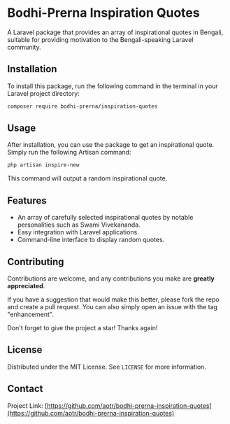 # Bodhi-Prerna Inspiration Quotes

A Laravel package that provides an array of inspirational quotes in Bengali, suitable for providing motivation to the Bengali-speaking Laravel community.

## Installation

To install this package, run the following command in the terminal in your Laravel project directory:

```bash
composer require bodhi-prerna/inspiration-quotes
```

## Usage

After installation, you can use the package to get an inspirational quote. Simply run the following Artisan command:

```bash
php artisan inspire-new
```

This command will output a random inspirational quote.

## Features

- An array of carefully selected inspirational quotes by notable personalities such as Swami Vivekananda.
- Easy integration with Laravel applications.
- Command-line interface to display random quotes.

## Contributing

Contributions are welcome, and any contributions you make are **greatly appreciated**.

If you have a suggestion that would make this better, please fork the repo and create a pull request. You can also simply open an issue with the tag "enhancement".

Don't forget to give the project a star! Thanks again!

## License

Distributed under the MIT License. See `LICENSE` for more information.

## Contact

Project Link: [https://github.com/aotr/bodhi-prerna-inspiration-quotes](https://github.com/aotr/bodhi-prerna-inspiration-quotes)